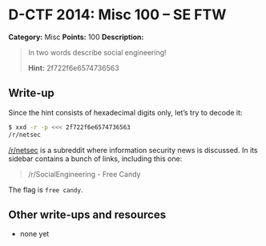 # D-CTF 2014: Misc 100 – SE FTW

**Category:** Misc
**Points:** 100
**Description:**

> In two words describe social engineering!
>
> **Hint:** 2f722f6e6574736563

## Write-up

Since the hint consists of hexadecimal digits only, let’s try to decode it:

```bash
$ xxd -r -p <<< 2f722f6e6574736563
/r/netsec
```

[/r/netsec](https://www.reddit.com/r/netsec) is a subreddit where information security news is discussed. In its sidebar contains a bunch of links, including this one:

> /r/SocialEngineering - Free Candy

The flag is `free candy`.

## Other write-ups and resources

* none yet

